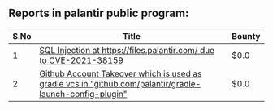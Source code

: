 ## Reports in palantir public program:
| S.No | Title | Bounty |
| ---- | ----- | ------ |
| 1 | [SQL Injection at https://files.palantir.com/ due to CVE-2021-38159](https://hackerone.com/reports/1525200) | $0.0 |
| 2 | [Github Account Takeover which is used as gradle vcs in "github.com/palantir/gradle-launch-config-plugin"](https://hackerone.com/reports/1525578) | $0.0 |